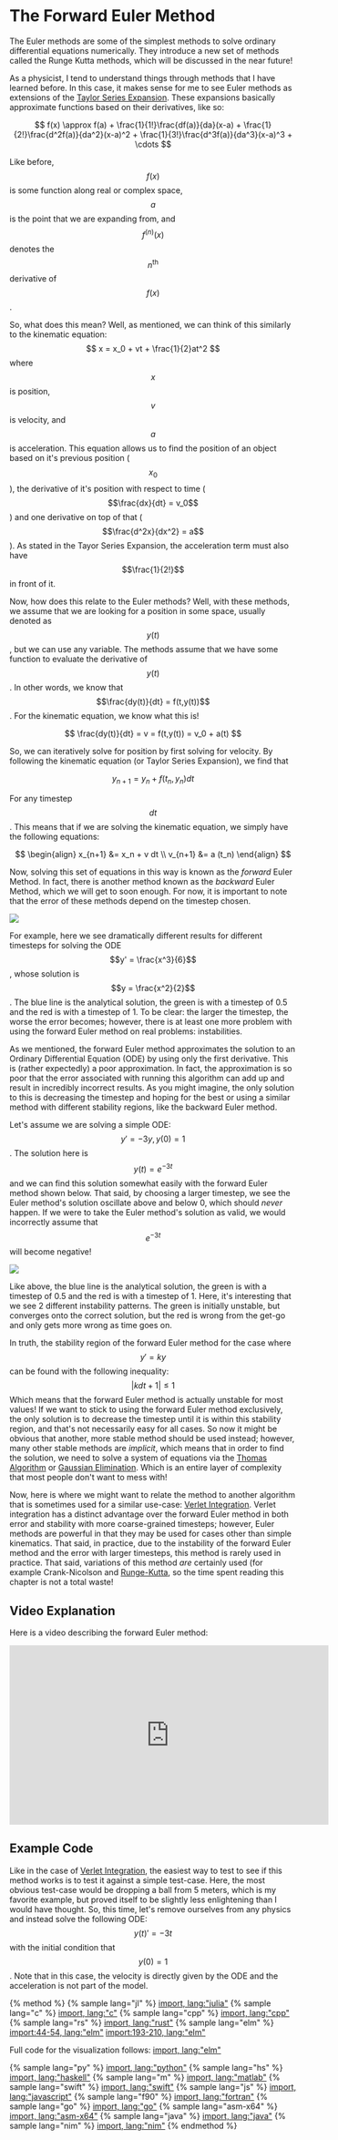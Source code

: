 # The Forward Euler Method

The Euler methods are some of the simplest methods to solve ordinary differential equations numerically.
They introduce a new set of methods called the Runge Kutta methods, which will be discussed in the near future!

As a physicist, I tend to understand things through methods that I have learned before.
In this case, it makes sense for me to see Euler methods as extensions of the [Taylor Series Expansion](../taylor_series_expansion/taylor_series_expansion.md).
These expansions basically approximate functions based on their derivatives, like so:

$$
f(x) \approx f(a) + \frac{1}{1!}\frac{df(a)}{da}(x-a)
    + \frac{1}{2!}\frac{d^2f(a)}{da^2}(x-a)^2
    + \frac{1}{3!}\frac{d^3f(a)}{da^3}(x-a)^3 + \cdots
$$

Like before,  $$f(x)$$ is some function along real or complex space, $$a$$ is the point that we are expanding from, and $$f^{(n)}(x)$$ denotes the $$n^{\text{th}}$$ derivative of $$f(x)$$.

So, what does this mean? Well, as mentioned, we can think of this similarly to the kinematic equation:
$$
x = x_0 + vt + \frac{1}{2}at^2
$$
where $$x$$ is position, $$v$$ is velocity, and $$a$$ is acceleration.
This equation allows us to find the position of an object based on it's previous position ($$x_0$$), the derivative of it's position with respect to time ($$\frac{dx}{dt} = v_0$$) and one derivative on top of that ($$\frac{d^2x}{dx^2} = a$$).
As stated in the Tayor Series Expansion, the acceleration term must also have $$\frac{1}{2!}$$ in front of it.

Now, how does this relate to the Euler methods?
Well, with these methods, we assume that we are looking for a position in some space, usually denoted as $$y(t)$$, but we can use any variable.
The methods assume that we have some function to evaluate the derivative of $$y(t)$$. In other words, we know that $$\frac{dy(t)}{dt} = f(t,y(t))$$.
For the kinematic equation, we know what this is!

$$
\frac{dy(t)}{dt} = v = f(t,y(t)) = v_0 + a(t)
$$

So, we can iteratively solve for position by first solving for velocity. By following the kinematic equation (or Taylor Series Expansion), we find that

$$
y_{n+1} = y_n + f(t_n, y_n) dt
$$

For any timestep $$dt$$. This means that if we are solving the kinematic equation, we simply have the following equations:

$$
\begin{align}
    x_{n+1} &= x_n + v dt \\
    v_{n+1} &= a (t_n)
\end{align}
$$

Now, solving this set of equations in this way is known as the *forward* Euler Method.
In fact, there is another method known as the *backward* Euler Method, which we will get to soon enough.
For now, it is important to note that the error of these methods depend on the timestep chosen.

<p>
    <img  class="center" src="res/error.png" />
</p>

For example, here we see dramatically different results for different timesteps for solving the ODE $$y' = \frac{x^3}{6}$$, whose solution is $$y = \frac{x^2}{2}$$.
The blue line is the analytical solution, the green is with a timestep of 0.5 and the red is with a timestep of 1.
To be clear: the larger the timestep, the worse the error becomes; however, there is at least one more problem with using the forward Euler method on real problems: instabilities.

As we mentioned, the forward Euler method approximates the solution to an Ordinary Differential Equation (ODE) by using only the first derivative.
This is (rather expectedly) a poor approximation.
In fact, the approximation is so poor that the error associated with running this algorithm can add up and result in incredibly incorrect results.
As you might imagine, the only solution to this is decreasing the timestep and hoping for the best or using a similar method with different stability regions, like the backward Euler method.

Let's assume we are solving a simple ODE: $$y' = -3y, y(0) = 1$$.
The solution here is $$y(t) = e^{-3t}$$ and we can find this solution somewhat easily with the forward Euler method shown below.
That said, by choosing a larger timestep, we see the Euler method's solution oscillate above and below 0, which should *never* happen.
If we were to take the Euler method's solution as valid, we would incorrectly assume that $$e^{-3t}$$ will become negative!

<p>
    <img  class="center" src="res/instability.png" />
</p>

Like above, the blue line is the analytical solution, the green is with a timestep of 0.5 and the red is with a timestep of 1.
Here, it's interesting that we see 2 different instability patterns.
The green is initially unstable, but converges onto the correct solution, but the red is wrong from the get-go and only gets more wrong as time goes on.

In truth, the stability region of the forward Euler method for the case where $$y' = ky$$ can be found with the following inequality:
$$
|kdt + 1 | \leq 1
$$
Which means that the forward Euler method is actually unstable for most values!
If we want to stick to using the forward Euler method exclusively, the only solution is to decrease the timestep until it is within this stability region, and that's not necessarily easy for all cases.
So now it might be obvious that another, more stable method should be used instead; however, many other stable methods are *implicit*, which means that in order to find the solution, we need to solve a system of equations via the [Thomas Algorithm](../thomas_algorithm/thomas_algorithm.md) or [Gaussian Elimination](../gaussian_elimination/gaussian_elimination.md).
Which is an entire layer of complexity that most people don't want to mess with!

Now, here is where we might want to relate the method to another algorithm that is sometimes used for a similar use-case: [Verlet Integration](../verlet_integration/verlet_integration.md).
Verlet integration has a distinct advantage over the forward Euler method in both error and stability with more coarse-grained timesteps; however, Euler methods are powerful in that they may be used for cases other than simple kinematics.
That said, in practice, due to the instability of the forward Euler method and the error with larger timesteps, this method is rarely used in practice.
That said, variations of this method *are* certainly used (for example Crank-Nicolson and [Runge-Kutta](../runge_kutta_methods/runge_kutta_methods.md), so the time spent reading this chapter is not a total waste!

## Video Explanation

Here is a video describing the forward Euler method:

<div style="text-align:center">
<iframe width="560" height="315" src="https://www.youtube.com/embed/wG7h8g6VLBo" frameborder="0" allow="accelerometer; autoplay; encrypted-media; gyroscope; picture-in-picture" allowfullscreen></iframe>
</div>

## Example Code

Like in the case of [Verlet Integration](../verlet_integration/verlet_integration.md), the easiest way to test to see if this method works is to test it against a simple test-case.
Here, the most obvious test-case would be dropping a ball from 5 meters, which is my favorite example, but proved itself to be slightly less enlightening than I would have thought.
So, this time, let's remove ourselves from any physics and instead solve the following ODE: $$y(t)' = -3t$$ with the initial condition that $$y(0) = 1$$.
Note that in this case, the velocity is directly given by the ODE and the acceleration is not part of the model.

{% method %}
{% sample lang="jl" %}
[import, lang:"julia"](code/julia/euler.jl)
{% sample lang="c" %}
[import, lang:"c"](code/c/euler.c)
{% sample lang="cpp" %}
[import, lang:"cpp"](code/c++/euler.cpp)
{% sample lang="rs" %}
[import, lang:"rust"](code/rust/euler.rs)
{% sample lang="elm" %}
[import:44-54, lang:"elm"](code/elm/euler.elm)
[import:193-210, lang:"elm"](code/elm/euler.elm)

Full code for the visualization follows:
[import, lang:"elm"](code/elm/euler.elm)

{% sample lang="py" %}
[import, lang:"python"](code/python/euler.py)
{% sample lang="hs" %}
[import, lang:"haskell"](code/haskell/euler.hs)
{% sample lang="m" %}
[import, lang:"matlab"](code/matlab/euler.m)
{% sample lang="swift" %}
[import, lang:"swift"](code/swift/euler.swift)
{% sample lang="js" %}
[import, lang:"javascript"](code/javascript/euler.js)
{% sample lang="f90" %}
[import, lang:"fortran"](code/fortran/euler.f90)
{% sample lang="go" %}
[import, lang:"go"](code/golang/euler.go)
{% sample lang="asm-x64" %}
[import, lang:"asm-x64"](code/asm-x64/euler.s)
{% sample lang="java" %}
[import, lang:"java"](code/java/ForwardEuler.java)
{% sample lang="nim" %}
[import, lang:"nim"](code/nim/forwardeuler.nim)
{% endmethod %}

<script>
MathJax.Hub.Queue(["Typeset",MathJax.Hub]);
</script>
